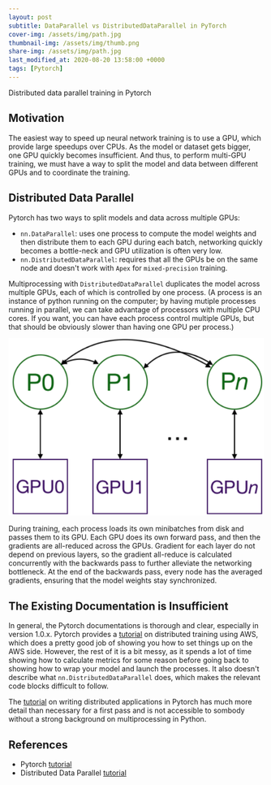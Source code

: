 ```yaml
---
layout: post
subtitle: DataParallel vs DistributedDataParallel in PyTorch
cover-img: /assets/img/path.jpg
thumbnail-img: /assets/img/thumb.png
share-img: /assets/img/path.jpg
last_modified_at: 2020-08-20 13:58:00 +0000
tags: [Pytorch]
---
```


Distributed data parallel training in Pytorch

## Motivation
The easiest way to speed up neural network training is to use a GPU, which provide large speedups over CPUs. As the model or dataset gets bigger, one GPU quickly becomes insufficient. And thus, to perform multi-GPU training, we must have a way to split the model and data between different GPUs and to coordinate the training.

## Distributed Data Parallel
Pytorch has two ways to split models and data across multiple GPUs:
 * ```nn.DataParallel```: uses one process to compute the model weights and then distribute them to each GPU during each batch, networking quickly becomes a bottle-neck and GPU utilization is often very low.
 * ```nn.DistributedDataParallel```: requires that all the GPUs be on the same node and doesn't work with ```Apex``` for ```mixed-precision``` training.

Multiprocessing with ```DistributedDataParallel``` duplicates the model across multiple GPUs, each of which is controlled by one process. (A process is an instance of python running on the computer; by having mutiple processes running in parallel, we can take advantage of processors with multiple CPU cores. If you want, you can have each process control multiple GPUs, but that should be obviously slower than having one GPU per process.)

![distributed data](../../assets/img/posts/misc/pytorch_distributed_data.png)

During training, each process loads its own minibatches from disk and passes them to its GPU. Each GPU does its own forward pass, and then the gradients are all-reduced across the GPUs. Gradient for each layer do not depend on previous layers, so the gradient all-reduce is calculated concurrently with the backwards pass to further alleviate the networking bottleneck. At the end of the backwards pass, every node has the averaged gradients, ensuring that the model weights stay synchronized.

## The Existing Documentation is Insufficient
In general, the Pytorch documentations is thorough and clear, especially in version 1.0.x. 
Pytorch provides a [tutorial](https://pytorch.org/tutorials/beginner/aws_distributed_training_tutorial.html) on distributed training using AWS, which does a pretty good job of showing you how to set things up on the AWS side. However, the rest of it is a bit messy, as it spends a lot of time showing how to calculate metrics for some reason before going back to showing how to wrap your model and launch the processes. It also doesn't describe what ```nn.DistributedDataParallel``` does, which makes the relevant code blocks difficult to follow.

The [tutorial](https://pytorch.org/tutorials/intermediate/dist_tuto.html) on writing distributed applications in Pytorch has much more detail than necessary for a first pass and is not accessible to sombody without a strong background on multiprocessing in Python.

## References
 * Pytorch [tutorial](https://pytorch.org/tutorials/)
 * Distributed Data Parallel [tutorial](https://yangkky.github.io/2019/07/08/distributed-pytorch-tutorial.html)

